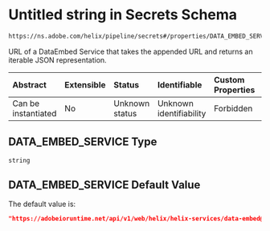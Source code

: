 # Untitled string in Secrets Schema

```txt
https://ns.adobe.com/helix/pipeline/secrets#/properties/DATA_EMBED_SERVICE
```

URL of a DataEmbed Service that takes the appended URL and returns an iterable JSON representation.

| Abstract            | Extensible | Status         | Identifiable            | Custom Properties | Additional Properties | Access Restrictions | Defined In                                                         |
| :------------------ | :--------- | :------------- | :---------------------- | :---------------- | :-------------------- | :------------------ | :----------------------------------------------------------------- |
| Can be instantiated | No         | Unknown status | Unknown identifiability | Forbidden         | Allowed               | none                | [secrets.schema.json*](secrets.schema.json "open original schema") |

## DATA_EMBED_SERVICE Type

`string`

## DATA_EMBED_SERVICE Default Value

The default value is:

```json
"https://adobeioruntime.net/api/v1/web/helix/helix-services/data-embed@v2"
```
